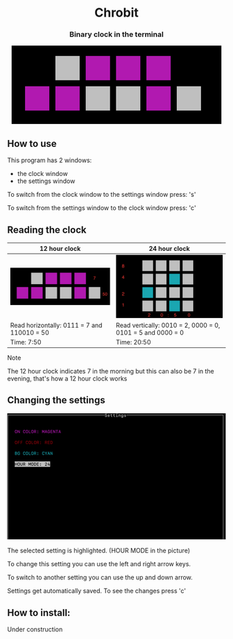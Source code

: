 <h1 align="center">Chrobit</h1>
<h3 align="center">Binary clock in the terminal</h3>
<p align="center">
  <img src="https://github.com/Fungichi/Chrobit/blob/main/img/clock12.png" />
</p>

## How to use

This program has 2 windows:
- the clock window
- the settings window

To switch from the clock window to the settings window press: 's'

To switch from the settings window to the clock window press: 'c'

## Reading the clock

| 12 hour clock  | 24 hour clock |
| ------------- | ------------- |
| <img src="https://github.com/Fungichi/Chrobit/blob/main/img/clock12%20kopie.png"></img>  | <img src="https://github.com/Fungichi/Chrobit/blob/main/img/clock24.png"></img>  |
| Read horizontally: 0111 = 7 and 110010 = 50| Read vertically: 0010 = 2, 0000 = 0, 0101 = 5 and 0000 = 0  |
| Time: 7:50 | Time: 20:50 |

> [!NOTE]
> The 12 hour clock indicates 7 in the morning but this can also be 7 in the evening, that's how a 12 hour clock works

## Changing the settings
<img src="https://github.com/Fungichi/Chrobit/blob/main/img/settings.png"></img>

The selected setting is highlighted. (HOUR MODE in the picture)

To change this setting you can use the left and right arrow keys.

To switch to another setting you can use the up and down arrow.

Settings get automatically saved. To see the changes press 'c'

## How to install:
Under construction
